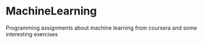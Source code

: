 # MachineLearning
Programming assignments about machine learning from coursera and some interesting exercises
